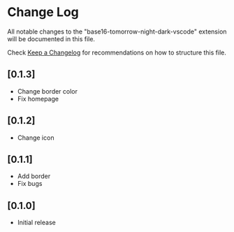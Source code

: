 # Change Log

All notable changes to the "base16-tomorrow-night-dark-vscode" extension will be documented in this file.

Check [Keep a Changelog](http://keepachangelog.com/) for recommendations on how to structure this file.

## [0.1.3]

- Change border color
- Fix homepage

## [0.1.2]

- Change icon

## [0.1.1]

- Add border
- Fix bugs

## [0.1.0]

- Initial release
